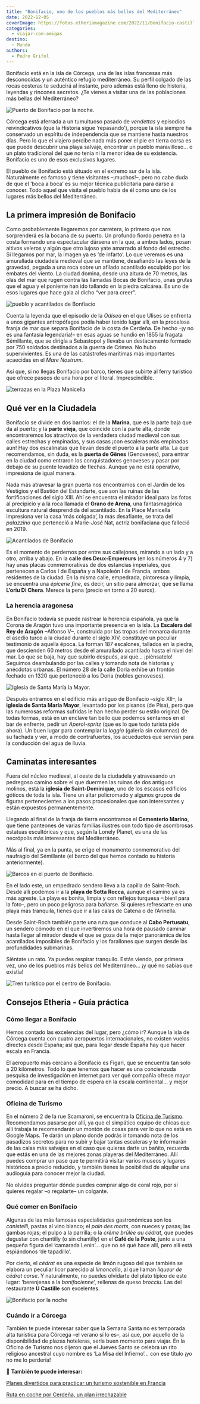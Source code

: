 ```yaml
---
title: "Bonifacio, uno de los pueblos más bellos del Mediterráneo"
date: 2022-12-05
coverImage: https://fotos.etheriamagazine.com/2022/11/Bonifacio-castillo.jpg
categories: 
  - viajar-con-amigas
destino: 
  - Mundo
authors: 
  - Pedro Grifol
---
```


Bonifacio está en la isla de Córcega, una de las islas francesas más desconocidas y un 
auténtico refugio mediterráneo. Su perfil colgado de las rocas costeras te seducirá al 
instante, pero además está lleno de historia, leyendas y rincones secretos. ¿Te vienes a 
visitar una de las poblaciones más bellas del Mediterráneo? 

![Puerto de Bonifacio por la noche.](https://fotos.etheriamagazine.com/2022/11/Bonifacio-castillo.jpg "Puerto de Bonifacio por la noche. © Bonifacio Tourisme")

Córcega está aferrada a un tumultuoso pasado de _vendettas_ y episodios reivindicativos 
(que la Historia sigue ‘repasando’), porque la isla siempre ha conservado un espíritu de 
independencia que se mantiene hasta nuestros días. Pero lo que el viajero percibe nada 
más poner el pie en tierra corsa es que puede descubrir una playa salvaje, encontrar un 
pueblo maravilloso… o un plato tradicional del que no tenía ni la menor idea de su 
existencia. Bonifacio es uno de esos exclusivos lugares. 

El pueblo de Bonifacio está situado en el extremo sur de la isla. Naturalmente es famoso 
y tiene visitantes –¡muchos!–, pero no cabe duda de que el ‘boca a boca’ es su mejor 
técnica publicitaria para darse a conocer. Todo aquel que visita el pueblo habla de él 
como uno de los lugares más bellos del Mediterráneo. 

## La primera impresión de Bonifacio

Como probablemente llegaremos por carretera, lo primero que nos sorprenderá es la bocana 
de su puerto. Un profundo fiordo penetra en la costa formando una espectacular dársena 
en la que, a ambos lados, posan altivos veleros y algún que otro lujoso yate amarrado al 
fondo del estrecho. Si llegamos por mar, la imagen ya es ‘de infarto’. Lo que veremos es 
una amurallada ciudadela medieval que se mantiene, desafiando las leyes de la gravedad, 
pegada a una roca sobre un afilado acantilado esculpido por los embates del viento. La 
ciudad domina, desde una altura de 70 metros, las olas del mar que rugen contra las 
llamadas Bocas de Bonifacio, unas grutas que el agua y el poniente han ido tallando en 
la piedra calcárea. Es uno de esos lugares que hace gala al dicho “ver para creer”. 

![pueblo y acantilados de Bonfiacio](https://fotos.etheriamagazine.com/2022/11/Bonifaciopanoramica.jpg "Bonifacio visto desde el mar. © Bonifacio Tourisme")

Cuenta la leyenda que el episodio de la _Odisea_ en el que Ulises se enfrenta a unos 
gigantes antropófagos podía haber tenido lugar allí, en la procelosa franja de mar que 
separa Bonifacio de la costa de Cerdeña. De hecho –¡y no es una fantasía legendaria!– en 
esas aguas se hundió en 1855 la fragata Sémillante, que se dirigía a Sebastopol y 
llevaba un destacamento formado por 750 soldados destinados a la guerra de Crimea. No 
hubo supervivientes. Es una de las catástrofes marítimas más importantes acaecidas en el 
_Mare Nostrum_. 

Así que, si no llegas Bonifacio por barco, tienes que subirte al ferry turístico que 
ofrece paseos de una hora por el litoral. Imprescindible. 

![terrazas en la Plaza Manicella](https://fotos.etheriamagazine.com/2022/11/Bonifacio-Place-Manicella.jpg "Plaza Manicella, en el centro de Bonifacio. © Pedro Grifol")

## Qué ver en la Ciudadela

Bonifacio se divide en dos barrios: el de la **Marina**, que es la parte baja que da al 
puerto; y la **parte vieja**, que coincide con la parte alta, donde encontraremos los 
atractivos de la verdadera ciudad medieval con sus calles estrechas y empinadas, y sus 
casas ¡con escaleras más empinadas aún! Hay dos escalinatas que llevan desde el puerto a 
la parte alta. La que recomendamos, sin duda, es la **puerta de Gênes** (Genoveses), 
para entrar en la ciudad como entraron los conquistadores genoveses y pasar por debajo 
de su puente levadizo de flechas. Aunque ya no está operativo, impresiona de igual 
manera. 

Nada más atravesar la gran puerta nos encontramos con el Jardín de los Vestigios y el 
Bastión del Estandarte, que son las ruinas de las fortificaciones del siglo XIII. Ahí se 
encuentra el mirador ideal para las fotos al precipicio y a la roca llamada el **Grano 
de Arena**, una fantasmagórica escultura natural desprendida del acantilado. En la Place 
Manicella impresiona ver la casa ‘más colgada’, la más desafiante, se trata del 
_palazzino_ que perteneció a Marie-José Nat, actriz bonifaciana que falleció en 2019. 

![Acantilados de Bonifacio](https://fotos.etheriamagazine.com/2022/11/Bonifacio-Grano-Arena.jpg "Roca llamada Grano de Arena frente a los acantilados de Bonifacio. © Bonifacio Tourisme")

Es el momento de perdernos por entre sus callejones, mirando a un lado y a otro, arriba 
y abajo. En la **calle des Deux-Empereurs** (en los números 4 y 7) hay unas placas 
conmemorativas de dos estancias imperiales, que pertenecen a Carlos I de España y a 
Napoleón I de Francia, ambos residentes de la ciudad. En la misma calle, empedrada, 
pintoresca y limpia, se encuentra una _épicerie fine_, es decir, un sitio para almorzar, 
que se llama **L’oriu Di Chera**. Merece la pena (precio en torno a 20 euros). 

### La herencia aragonesa

En Bonifacio todavía se puede rastrear la herencia española, ya que la Corona de Aragón 
tuvo una importante presencia en la isla. La **Escalera del Rey de Aragón** –Alfonso V–, 
construida por las tropas del monarca durante el asedio turco a la ciudad durante el 
siglo XIV, constituye un peculiar testimonio de aquella época. La forman 187 escalones, 
tallados en la piedra, que descienden 60 metros desde el amurallado acantilado hasta el 
nivel del mar. Lo que se baja, hay que subirlo después, así que… ¡piénsatelo! Seguimos 
deambulando por las calles y tomando nota de historias y anécdotas urbanas. El número 28 
de la calle Doria exhibe un frontón fechado en 1320 que perteneció a los Doria (nobles 
genoveses). 

![Iglesia de Santa María la Mayor.](https://fotos.etheriamagazine.com/2022/11/Bonifacio-Iglesia-Sainte-Marie.jpg "Iglesia de Santa María la Mayor. © Bonifacio Tourisme")

Después entramos en el edificio más antiguo de Bonifacio –siglo XII–, la **iglesia de 
Santa María Mayor**, levantado por los pisanos (de Pisa), pero que las numerosas 
reformas sufridas le han hecho perder su estilo original. De todas formas, está en un 
enclave tan bello que podemos sentarnos en el bar de enfrente, pedir un _Aperol-spritz_ 
(que es lo que todo turista pide ahora). Un buen lugar para contemplar la _loggia_ 
(galería sin columnas) de su fachada y ver, a modo de contrafuertes, los acueductos que 
servían para la conducción del agua de lluvia. 

## Caminatas interesantes

Fuera del núcleo medieval, al oeste de la ciudadela y atravesando un pedregoso camino 
sobre el que duermen las ruinas de dos antiguos molinos, está la **iglesia de 
Saint-Dominique**, uno de los escasos edificios góticos de toda la isla. Tiene un altar 
policromado y algunos grupos de figuras pertenecientes a los pasos procesionales que son 
interesantes y están expuestos permanentemente. 

Llegando al final de la franja de tierra encontramos el **Cementerio Marino**, que tiene 
panteones de varias familias ilustres con todo tipo de asombrosas estatuas escultóricas 
y que, según la Lonely Planet, es una de las necrópolis más interesantes del 
Mediterráneo. 

Más al final, ya en la punta, se erige el monumento conmemorativo del naufragio del 
Sémillante (el barco del que hemos contado su historia anteriormente). 

![Barcos en el puerto de Bonifacio.](https://fotos.etheriamagazine.com/2022/11/Bonifacio-puerto.jpg "Barcos en el puerto de Bonifacio. © Pedro Grifol")

En el lado este, un empedrado sendero lleva a la capilla de Saint-Roch. Desde allí 
podemos ir a la **playa de Sotta Rocca**, aunque el camino ya es más agreste. La playa 
es bonita, limpia y con reflejos turquesa –¡bien! para la foto–, pero un poco peligrosa 
para bañarse. Si quieres refrescarte en una playa más tranquila, tienes que ir a las 
calas de Catena o de l’Arinella. 

Desde Saint-Roch también parte una ruta que conduce al **Cabo Pertusatu**, un sendero 
cómodo en el que invertiremos una hora de pausado caminar hasta llegar al mirador desde 
el que se goza de la mejor panorámica de los acantilados imposibles de Bonifacio y los 
farallones que surgen desde las profundidades submarinas. 

Siéntate un rato. Ya puedes respirar tranquilo. Estás viendo, por primera vez, uno de 
los pueblos más bellos del Mediterráneo… ¡y qué no sabías que existía! 

![Tren turístico por el centro de Bonifacio.](https://fotos.etheriamagazine.com/2022/11/Bonifacio-tren.jpg "Tren turístico por el centro de Bonifacio. © Pedro Grifol")

## Consejos Etheria - Guía práctica

### Cómo llegar a Bonifacio

Hemos contado las excelencias del lugar, pero ¿cómo ir? Aunque la isla de Córcega cuenta 
con cuatro aeropuertos internacionales, no existen vuelos directos desde España; así 
que, para llegar desde España hay que hacer escala en Francia. 

El aeropuerto más cercano a Bonifacio es Figari, que se encuentra tan solo a 20 
kilómetros. Todo lo que tenemos que hacer es una concienzuda pesquisa de investigación 
en internet para ver qué compañía ofrece mayor comodidad para en el tiempo de espera en 
la escala continental… y mejor precio. A buscar se ha dicho. 

### Oficina de Turismo

En el número 2 de la rue Scamaroni, se encuentra la [Oficina de 
Turismo](https://www.bonifacio.fr/). Recomendamos pasarse por allí, ya que el simpático 
equipo de chicas que allí trabaja te recomendarán un montón de cosas para ver lo que no 
está en Google Maps. Te darán un plano donde podrás ir tomando nota de los pasadizos 
secretos para no subir y bajar tantas escaleras y te informarán de las calas más 
salvajes en el caso que quieras darte un bañito, recuerda que estás en una de las 
mejores zonas playeras del Mediterráneo. Allí puedes comprar un pase que te permitirá 
visitar varios museos y lugares históricos a precio reducido, y también tienes la 
posibilidad de alquilar una audioguía para conocer mejor la ciudad. 

No olvides preguntar dónde puedes comprar algo de coral rojo, por si quieres regalar –o 
regalarte– un colgante. 

### Qué comer en Bonifacio

Algunas de las más famosas especialidades gastronómicas son los _canistelli_, pastas al 
vino blanco; el _pain des morts_, con nueces y pasas; las gambas rojas; el pulpo a la 
parrilla; o la _crème brûlèe au cédrat_, que puedes degustar con chantilly (o sin 
chantilly) en el **Café de la Poste**, junto a una pequeña figura del ‘camarada Lenin’… 
que no sé qué hace allí, pero allí está espiándonos ‘de tapadillo’. 

Por cierto, el _cédrat_ es una especie de limón rugoso del que también se elabora un 
peculiar licor parecido al _limoncello_, al que llaman _liqueur de cédrat corse_. Y 
naturalmente, no puedes olvidarte del plato típico de este lugar: ‘berenjenas a la 
_bonifacienne_’, rellenas de queso _brocciu_. Las del restaurante **U Castille** son 
excelentes. 

![Bonifacio por la noche](https://fotos.etheriamagazine.com/2022/11/Bonifacio-noche.jpg "Calle con restaurantes en Bonifacio. © Pedro Grifol")

### Cuándo ir a Córcega

También te puede interesar saber que la Semana Santa no es temporada alta turística para 
Córcega –el verano sí lo es–, así que, por aquello de la disponibilidad de plazas 
hoteleras, sería buen momento para viajar. En la Oficina de Turismo nos dijeron que el 
Jueves Santo se celebra un rito religioso ancestral cuyo nombre es ‘La Misa del 
Infierno’… con ese título ¡yo no me lo perdería! 

📌 **También te puede interesar:** 

[Planes divertidos para practicar un turismo sostenible en 
Francia](https://etheriamagazine.com/2022/10/28/turismo-sostenible-francia/) 

[Ruta en coche por Cerdeña, un plan 
irrechazable](https://etheriamagazine.com/2018/09/14/viaje-chicas-isla-cerdena-italia/)
